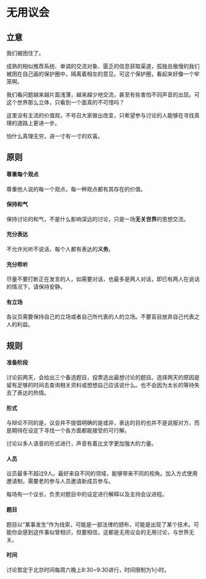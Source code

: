 # 无用议会

## 立意

我们被困住了。

成熟的相似推荐系统、单调的交流对象、匮乏的信息获取渠道，孤独且傲慢的我们被困在自己画的保护圈中，隔离着相左的意见。可这个保护圈，看起来好像一个牢笼啊。

我们看问题越来越片面浅薄，越来越少地交流，甚至有些害怕不同声音的出现。可这个世界那么立体，只看到一个面真的不可惜吗？

这里没有主流的价值观，不号召大家做出改变，只希望参与讨论的人能够在寻找真理的道路上更进一步。

怕什么真理无穷，进一寸有一寸的欢喜。

## 原则

#### 尊重每个观点

尊重他人说的每一个观点，每一种观点都有其存在的价值。

#### 保持和气

保持讨论的和气，不是什么影响深远的讨论，只是一场**无关世界**的思想交流。

#### 充分表达

不允许光听不说话，每个人都有表达的**义务**。

#### 充分聆听

尽量不要打断正在发言的人，如需要对话，也最多是两人对话，即已有两人在说话的情况下，请保持安静。

#### 有立场

各议员需要保持自己的立场或者自己所代表的人的立场。不要盲目放弃自己代表之人的利益。

## 规则

#### 准备阶段

讨论前两天，会给出三个备选题目，投票选出最想讨论的题目。选择两天的原因是留有足够的时间去查询相关资料或想想自己应该说什么。也不会因为太长的等待失去了表达的热情。

#### 形式

与辩论不同的是，议会并不提倡明确的是或非，表达的目的也并不是说服对方，而是期待在设定下寻找一个各方面都能接受的可行解。

讨论以多人语音的形式进行，声音有着比文字更加强大的力量。

#### 人员

议员最多不超过9人。最好来自不同的领域，能够带来不同的视角。加入方式使用邀请制，需要老的参与人员邀请新成员参与。

每场有一个议长，负责对题目中的设定进行解释以及主持会议进程。

#### 题目

题目以“某事发生”作为线索，可能是一部法律的颁布，可能是出现了某个技术。可能你会感到这件事似曾相识，但要相信，这都是无用议会的无用讨论，与世界无关。

#### 时间

讨论暂定于北京时间每周六晚上8:30~9:30进行，时间限制为1小时。

